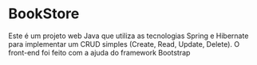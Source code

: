 # BookStore
Este é um projeto web Java que utiliza as tecnologias Spring e Hibernate para implementar um CRUD simples (Create, Read, Update, Delete). O front-end foi feito com a ajuda do framework Bootstrap
